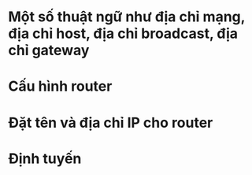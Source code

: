 # Một số thuật ngữ như địa chỉ mạng, địa chỉ host, địa chỉ broadcast, địa chỉ gateway
# Cấu hình router
# Đặt tên và địa chỉ IP cho router
# Định tuyến


